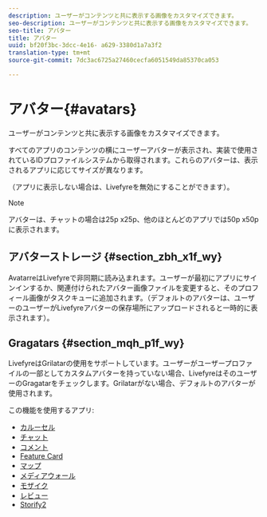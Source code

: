 ```yaml
---
description: ユーザーがコンテンツと共に表示する画像をカスタマイズできます。
seo-description: ユーザーがコンテンツと共に表示する画像をカスタマイズできます。
seo-title: アバター
title: アバター
uuid: bf20f3bc-3dcc-4e16- a629-3380d1a7a3f2
translation-type: tm+mt
source-git-commit: 7dc3ac6725a27460cecfa6051549da85370ca053

---
```



# アバター{#avatars}

ユーザーがコンテンツと共に表示する画像をカスタマイズできます。

すべてのアプリのコンテンツの横にユーザーアバターが表示され、実装で使用されているIDプロファイルシステムから取得されます。これらのアバターは、表示されるアプリに応じてサイズが異なります。

（アプリに表示しない場合は、Livefyreを無効にすることができます）。

>[!NOTE]
>
>アバターは、チャットの場合は25p x25p、他のほとんどのアプリでは50p x50pに表示されます。

## アバターストレージ {#section_zbh_x1f_wy}

AvatarreはLivefyreで非同期に読み込まれます。ユーザーが最初にアプリにサインインするか、関連付けられたアバター画像ファイルを変更すると、そのプロフィール画像がタスクキューに追加されます。（デフォルトのアバターは、ユーザーのユーザーがLivefyreアバターの保存場所にアップロードされると一時的に表示されます）。

## Gragatars {#section_mqh_p1f_wy}

LivefyreはGrilatarの使用をサポートしています。ユーザーがユーザープロファイルの一部としてカスタムアバターを持っていない場合、LivefyreはそのユーザーのGragatarをチェックします。Grilatarがない場合、デフォルトのアバターが使用されます。


この機能を使用するアプリ:

* [カルーセル](/help/using/c-about-apps/c-carousel-app/c-carousel-app.md#c_carousel_app)
* [チャット](/help/using/c-about-apps/c-chat-app/c-chat-app.md#c_chat_app)
* [コメント](/help/using/c-about-apps/c-comments/c-comments.md)
* [Feature Card](/help/using/c-about-apps/c-feature-card-app/c-feature-card-app.md#c_feature_card_app)
* [マップ](/help/using/c-about-apps/c-map-app/c-map-app.md#c_map_app)
* [メディアウォール](/help/using/c-about-apps/c-media-wall-app/c-media-wall-app.md#c_media_wall_app)
* [モザイク](/help/using/c-about-apps/c-mosaic-app/c-mosaic-app.md#c_mosaic_app)
* [レビュー](/help/using/c-about-apps/c-reviews-app/c-reviews-app.md#c_reviews_app)
* [Storify2](/help/using/c-about-apps/c-storify2/c-storify2.md#c_storify2)

